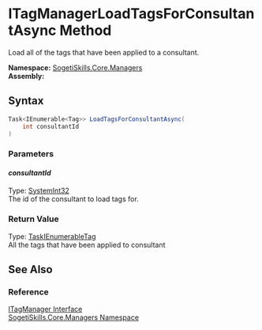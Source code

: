 ITagManagerLoadTagsForConsultantAsync Method
============================================
Load all of the tags that have been applied to a consultant.

**Namespace:** [SogetiSkills.Core.Managers][1]  
**Assembly:**

Syntax
------

```csharp
Task<IEnumerable<Tag>> LoadTagsForConsultantAsync(
	int consultantId
)
```

### Parameters

#### *consultantId*
Type: [SystemInt32][2]  
The id of the consultant to load tags for.

### Return Value
Type: [Task][3][IEnumerable][4][Tag][5]  
All the tags that have been applied to consultant

See Also
--------

### Reference
[ITagManager Interface][6]  
[SogetiSkills.Core.Managers Namespace][1]  

[1]: ../README.md
[2]: http://msdn.microsoft.com/en-us/library/td2s409d
[3]: http://msdn.microsoft.com/en-us/library/dd321424
[4]: http://msdn.microsoft.com/en-us/library/9eekhta0
[5]: ../../SogetiSkills.Core.Models/Tag/README.md
[6]: README.md